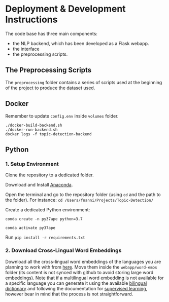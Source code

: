 # Deployment & Development Instructions

The code base has three main components:
- the NLP backend, which has been developed as a Flask webapp. 
- the interface
- the preprocessing scripts.

## The Preprocessing Scripts

The `preprocessing` folder contains a series of scripts used at the beginning of the project to produce the dataset used. 

## Docker

Remember to update `config.env` inside `volumes` folder.

```
./docker-build-backend.sh
./docker-run-backend.sh
docker logs -f topic-detection-backend
```

## Python

### 1. Setup Environment

Clone the repository to a dedicated folder.

Download and Install [Anaconda](https://www.anaconda.com/products/individual).

Open the terminal and go to the repository folder (using `cd` and the path to the folder). For instance: `cd /Users/fnanni/Projects/Topic-Detection/`

Create a dedicated Python environment:

`conda create -n py37ape python=3.7`

`conda activate py37ape`

Run `pip install -r requirements.txt`

### 2. Download Cross-Lingual Word Embeddings

Download all the cross-lingual word embeddings of the languages you are planning to work with from [here](https://github.com/facebookresearch/MUSE#multilingual-word-embeddings). Move them inside the `webapp/word-embs` folder (its content is not synced with github to avoid storing large word embeddings). Note that if a multilingual word embedding is not available for a specific language you can generate it using the available [bilingual dictionary](https://github.com/facebookresearch/MUSE#ground-truth-bilingual-dictionaries) and following the documentation for [supervised learning](https://github.com/facebookresearch/MUSE#align-monolingual-word-embeddings), however bear in mind that the process is not straightforward.
